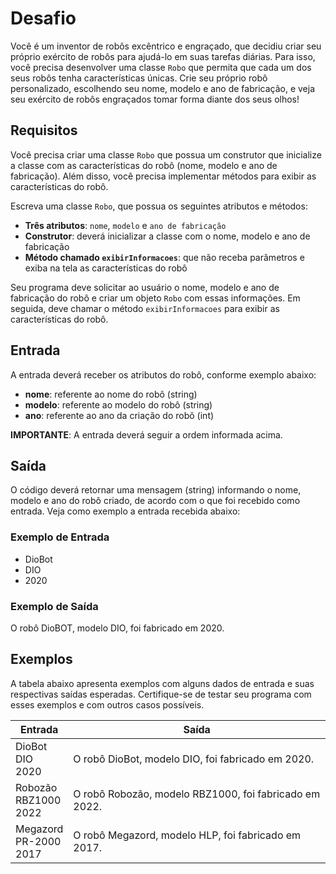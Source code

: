 # Desafio

Você é um inventor de robôs excêntrico e engraçado, que decidiu criar seu próprio exército de robôs para ajudá-lo em suas tarefas diárias. Para isso, você precisa desenvolver uma classe `Robo` que permita que cada um dos seus robôs tenha características únicas. Crie seu próprio robô personalizado, escolhendo seu nome, modelo e ano de fabricação, e veja seu exército de robôs engraçados tomar forma diante dos seus olhos!

## Requisitos

Você precisa criar uma classe `Robo` que possua um construtor que inicialize a classe com as características do robô (nome, modelo e ano de fabricação). Além disso, você precisa implementar métodos para exibir as características do robô.

Escreva uma classe `Robo`, que possua os seguintes atributos e métodos:

- **Três atributos**: `nome`, `modelo` e `ano de fabricação`
- **Construtor**: deverá inicializar a classe com o nome, modelo e ano de fabricação
- **Método chamado `exibirInformacoes`**: que não receba parâmetros e exiba na tela as características do robô

Seu programa deve solicitar ao usuário o nome, modelo e ano de fabricação do robô e criar um objeto `Robo` com essas informações. Em seguida, deve chamar o método `exibirInformacoes` para exibir as características do robô.

## Entrada

A entrada deverá receber os atributos do robô, conforme exemplo abaixo:

- **nome**: referente ao nome do robô (string)
- **modelo**: referente ao modelo do robô (string)
- **ano**: referente ao ano da criação do robô (int)

**IMPORTANTE**: A entrada deverá seguir a ordem informada acima.

## Saída

O código deverá retornar uma mensagem (string) informando o nome, modelo e ano do robô criado, de acordo com o que foi recebido como entrada. Veja como exemplo a entrada recebida abaixo:

### Exemplo de Entrada

- DioBot
- DIO
- 2020

### Exemplo de Saída
O robô DioBOT, modelo DIO, foi fabricado em 2020.


## Exemplos

A tabela abaixo apresenta exemplos com alguns dados de entrada e suas respectivas saídas esperadas. Certifique-se de testar seu programa com esses exemplos e com outros casos possíveis.

| Entrada               | Saída                                               |
|-----------------------|-----------------------------------------------------|
| DioBot<br>DIO<br>2020 | O robô DioBot, modelo DIO, foi fabricado em 2020.   |
| Robozão<br>RBZ1000<br>2022 | O robô Robozão, modelo RBZ1000, foi fabricado em 2022. |
| Megazord<br>PR-2000<br>2017 | O robô Megazord, modelo HLP, foi fabricado em 2017. |
